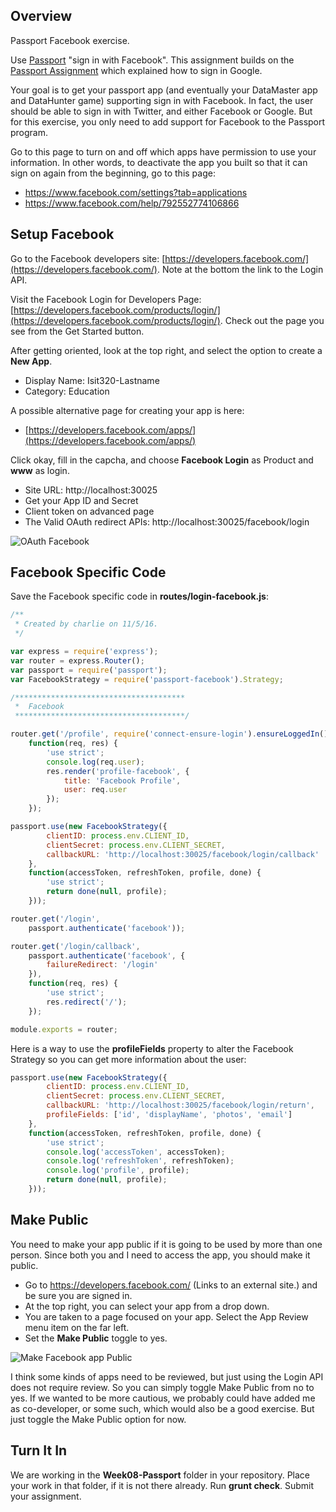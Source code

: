 ## Overview

Passport Facebook exercise.

Use [Passport](http://passportjs.org/) "sign in with Facebook". This assignment builds on the [Passport Assignment][passport] which explained how to sign in Google.

Your goal is to get your passport app (and eventually your DataMaster app and DataHunter game) supporting sign in with Facebook. In fact, the user should be able to sign in with Twitter, and either Facebook or Google. But for this exercise, you only need to add support for Facebook to the Passport program.

[passport]: http://www.ccalvert.net/books/CloudNotes/Assignments/Passport.html

Go to this page to turn on and off which apps have permission to use your information. In other words, to deactivate the app you built so that it can sign on again from the beginning, go to this page:


- <https://www.facebook.com/settings?tab=applications>
- <https://www.facebook.com/help/792552774106866>

## Setup Facebook

Go to the Facebook developers site: [https://developers.facebook.com/](https://developers.facebook.com/). Note at the bottom the link to the Login API.

Visit the Facebook Login for Developers Page: [https://developers.facebook.com/products/login/](https://developers.facebook.com/products/login/). Check out the page you see from the Get Started button.

After getting oriented, look at the top right, and select the option to create a **New App**.

- Display Name: Isit320-Lastname
- Category: Education

A possible alternative page for creating your app is here:

- [https://developers.facebook.com/apps/](https://developers.facebook.com/apps/)

Click okay, fill in the capcha, and choose **Facebook Login** as Product and **www** as login.

- Site URL: http://localhost:30025
- Get your App ID and Secret
- Client token on advanced page
- The Valid OAuth redirect APIs: http://localhost:30025/facebook/login


![OAuth Facebook](https://s3.amazonaws.com/bucket01.elvenware.com/images/passport-facebook-oauth.png)

## Facebook Specific Code

Save the Facebook specific code in **routes/login-facebook.js**:

```javascript
/**
 * Created by charlie on 11/5/16.
 */

var express = require('express');
var router = express.Router();
var passport = require('passport');
var FacebookStrategy = require('passport-facebook').Strategy;

/**************************************
 *  Facebook
 **************************************/

router.get('/profile', require('connect-ensure-login').ensureLoggedIn(),
    function(req, res) {
        'use strict';
        console.log(req.user);
        res.render('profile-facebook', {
            title: 'Facebook Profile',
            user: req.user
        });
    });

passport.use(new FacebookStrategy({
        clientID: process.env.CLIENT_ID,
        clientSecret: process.env.CLIENT_SECRET,
        callbackURL: 'http://localhost:30025/facebook/login/callback'
    },
    function(accessToken, refreshToken, profile, done) {
        'use strict';
        return done(null, profile);
    }));

router.get('/login',
    passport.authenticate('facebook'));

router.get('/login/callback',
    passport.authenticate('facebook', {
        failureRedirect: '/login'
    }),
    function(req, res) {
        'use strict';
        res.redirect('/');
    });

module.exports = router;

```

Here is a way to use the **profileFields** property to alter the Facebook Strategy so you can get more information about the user:

```javascript
passport.use(new FacebookStrategy({
        clientID: process.env.CLIENT_ID,
        clientSecret: process.env.CLIENT_SECRET,
        callbackURL: 'http://localhost:30025/facebook/login/return',
        profileFields: ['id', 'displayName', 'photos', 'email']
    },
    function(accessToken, refreshToken, profile, done) {
        'use strict';
        console.log('accessToken', accessToken);
        console.log('refreshToken', refreshToken);
        console.log('profile', profile);
        return done(null, profile);
    }));
```


## Make Public

You need to make your app public if it is going to be used by more than one person. Since both you and I need to access the app, you should make it public.

- Go to https://developers.facebook.com/ (Links to an external site.) and be sure you are signed in.
- At the top right, you can select your app from a drop down.
- You are taken to a page focused on your app. Select the App Review menu item on the far left.
- Set the **Make <app-name> Public** toggle to yes.

![Make Facebook app Public](https://s3.amazonaws.com/bucket01.elvenware.com/images/passport-facebook-public.png)

I think some kinds of apps need to be reviewed, but just using the Login API does not require review. So you can simply toggle Make Public from no to yes. If we wanted to be more cautious, we probably could have added me as co-developer, or some such, which would also be a good exercise. But just toggle the Make Public option for now.

## Turn It In

We are working in the **Week08-Passport** folder in your repository. Place your work in that folder, if it is not there already. Run **grunt check**. Submit your assignment.





[1]: http://nodejs.org/api/process.html#process_process_nexttick_callback
